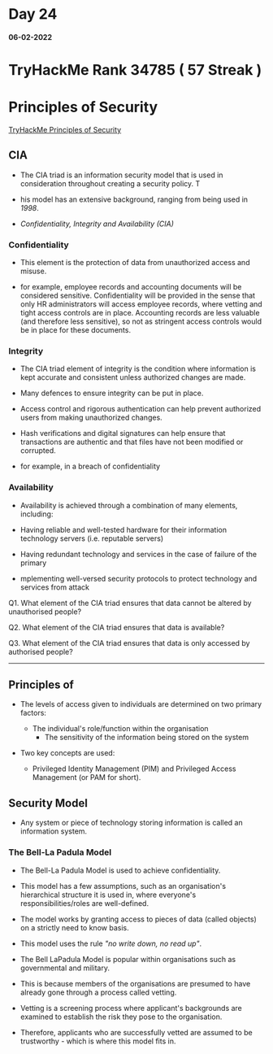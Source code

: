 #	Day 24

#### 06-02-2022

# TryHackMe Rank  34785 ( 57 Streak )


# Principles of Security

[TryHackMe Principles of Security ](https://tryhackme.com/room/principlesofsecurity)

## CIA

-	The CIA triad is an information security model that is used in consideration throughout creating a security policy. T
-	his model has an extensive background, ranging from being used in *1998*.

-	*Confidentiality, Integrity and Availability (CIA)*

###	Confidentiality

-	This element is the protection of data from unauthorized access and misuse.

-	for example, employee records and accounting documents will be considered sensitive. Confidentiality will be provided in the sense that only HR administrators will access employee records, where vetting and tight access controls are in place. Accounting records are less valuable (and therefore less sensitive), so not as stringent access controls would be in place for these documents.

###	Integrity

-	The CIA triad element of integrity is the condition where information is kept accurate and consistent unless authorized changes are made.

-	Many defences to ensure integrity can be put in place.

-	Access control and rigorous authentication can help prevent authorized users from making unauthorized changes.

-	Hash verifications and digital signatures can help ensure that transactions are authentic and that files have not been modified or corrupted.

-	for example, in a breach of confidentiality


###	Availability

-	Availability is achieved through a combination of many elements, including:

-	Having reliable and well-tested hardware for their information technology servers (i.e. reputable servers)

-	Having redundant technology and services in the case of failure of the primary

-	mplementing well-versed security protocols to protect technology and services from attack



Q1.	What element of the CIA triad ensures that data cannot be altered by unauthorised people?

Q2.	What element of the CIA triad ensures that data is available?

Q3.	What element of the CIA triad ensures that data is only accessed by authorised people?

---

## Principles of

-	The levels of access given to individuals are determined on two primary factors:

	-	The individual's role/function within the organisation
    	-	The sensitivity of the information being stored on the system

-	Two key concepts are used:

	-	Privileged Identity Management (PIM) and Privileged Access Management (or PAM for short).


## Security Model

-	Any system or piece of technology storing information is called an information system.

### The Bell-La Padula Model

-	The Bell-La Padula Model is used to achieve confidentiality.

-	This model has a few assumptions, such as an organisation's hierarchical structure it is used in, where everyone's responsibilities/roles are well-defined.


-	The model works by granting access to pieces of data (called objects) on a strictly need to know basis.

-	This model uses the rule *"no write down, no read up"*.

-	The Bell LaPadula Model is popular within organisations such as governmental and military.

-	This is because members of the organisations are presumed to have already gone through a process called vetting.

-	Vetting is a screening process where applicant's backgrounds are examined to establish the risk they pose to the organisation.

-	Therefore, applicants who are successfully vetted are assumed to be trustworthy - which is where this model fits in.
